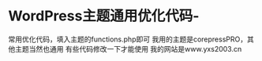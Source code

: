 # WordPress主题通用优化代码-
常用优化代码，填入主题的functions.php即可
我用的主题是corepressPRO，其他主题当然也通用
有些代码修改一下才能使用
我的网站是www.yxs2003.cn
